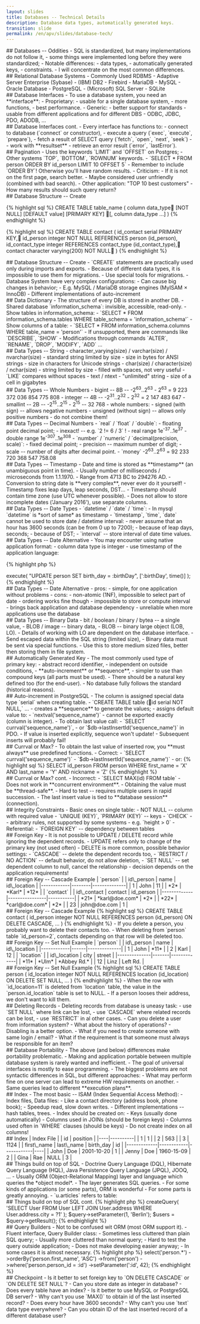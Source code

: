 ```yaml
---
layout: slides
title: Databases -- Technical Details
description: Database data types, automatically generated keys. 
transition: slide
permalink: /en/apv/slides/database-tech/
---
```


<section markdown='1'>
## Databases -- Oddities
- SQL is standardized, but many implementations do not follow it,
    - some things were implemented long before they were standardized;
- Notable differences:
    - data types,
    - automatically generated keys,
    - constraints.
- I will concentrate on the most common differences.
</section>

<section markdown='1'>
## Relational Database Systems
- Commonly Used RDBMS
    - Adaptive Server Enterprise (Sybase)
    - (IBM) DB2
    - Firebird
    - MariaDB
    - MySQL
    - Oracle Database
    - PostgreSQL
    - (Microsoft) SQL Server 
    - SQLite
</section>

<section markdown='1'>
## Database Interfaces
- To use a database system, you need an **interface**:
    - Proprietary:
        - usable for a single database system,
        - more functions,
        - best performance.
    - Generic:
        - better support for standards 
        - usable from different applications and for different DBS
        - ODBC, JDBC, PDO, ADODB, ...
</section>

<section markdown='1'>
## Database Interfaces cont.        
- Every interface has functions to:
    - connect to database (`connect` or constructor),
    - execute a query (`exec`, `execute`, `prepare`),
    - fetch a result of SELECT query (`fetch`, `open`, `next`, `seek`) -- work with **resultset**
    - retrieve an error result (`error`, `lastError`).
</section>

<section markdown='1'>
## Pagination
- Uses the keywords `LIMIT` and `OFFSET` on Postgres;
    - Other systems `TOP`, `BOTTOM`, `ROWNUM` keywords.
- `SELECT * FROM person ORDER BY id_person LIMIT 10 OFFSET 5`
- Remember to include `ORDER BY`! Otherwise you'll have random results.
- Criticism:
    - If it is not on the first page, search better.
    - Maybe considered user unfriendly (combined with bad search).
- Other application: "TOP 10 best customers"
    - How many results should such query return?     
</section>


<section markdown='1'>
## Database Structure -- Create

{% highlight sql %}
CREATE TABLE table_name ( 
    column data_type [NOT NULL] [DEFAULT value] [PRIMARY KEY]
    [, column data_type ...] 
)
{% endhighlight %}

{% highlight sql %}
CREATE TABLE contact (
    id_contact serial PRIMARY KEY,
    id_person integer NOT NULL REFERENCES person (id_person),
    id_contact_type integer REFERENCES contact_type (id_contact_type),
    contact character varying(200) NOT NULL
)
{% endhighlight %}
</section>

<section markdown='1'>
## Database Structure -- Create
- `CREATE` statements are practically used only during imports and exports.
    - Because of different data types, it is impossible to use them for migrations.
    - Use special tools for migrations.
- Database System have very complex configurations:
    - Can cause big changes in behavior;
    - E.g. MySQL / MariaDB storage engines (MyISAM × InnoDB)
- Different implementations of auto-increment
</section>

<section markdown='1'>
## Data Dictionary
- The structure of every DB is stored in another DB.
- Shared database `information_schema`: invisible, accessible, read-only. 
- Show tables in information_schema:
    - `SELECT * FROM information_schema.tables WHERE table_schema = 'information_schema'`
- Show columns of a table:    
    - `SELECT * FROM information_schema.columns WHERE table_name = 'person'`
- If unsupported, there are commands like `DESCRIBE`, `SHOW`
- Modifications through commands `ALTER`, `RENAME`, `DROP`, `MODIFY`, `ADD` ...
</section>

<section markdown='1'>
## Data Types -- String
- character_varying(size) / varchar(size) / nvarchar(size)
    - standard string limited by size
    - size in bytes for ANSI strings
    - size in characters for Unicode strings
- char(size) / character(size) / nchar(size)
    - string limited by size
    - filled with spaces, not very useful
    - `LIKE` compares without spaces
- text / ntext
    - "unlimited" string
    - size of a cell in gigabytes
</section>

<section markdown='1'>
## Data Types -- Whole Numbers
- bigint -- 8B -- -2<sup>63</sup>..2<sup>63</sup>
    - 2<sup>63</sup> = 9 223 372 036 854 775 808
- integer -- 4B -- -2<sup>31</sup>..2<sup>32</sup>
    - 2<sup>32</sup> = 2 147 483 647
- smallint -- 2B -- -2<sup>15</sup>..2<sup>15</sup>
    - 2<sup>15</sup> -- 32 768
- whole numbers:
    - signed (with sign) -- allows negative numbers
    - unsigned (without sign) -- allows only positive numbers
    - do not combine them!
</section>

<section markdown='1'>
## Data Types -- Decimal Numbers
- `real` / `float` / `double`:
    - floating point decimal point;
    - inexact! -- e.g. `2 != 6 / 3` !
    - real range 1e<sup>-37</sup>..1e<sup>37</sup>
    - double range 1e<sup>-307</sup>..1e<sup>308</sup>
- `number` / `numeric` / `decimal(precision, scale)`:
    - fixed decimal point;
    - precision -- maximum number of digit;
    - scale -- number of digits after decimal point.
- `money` -2<sup>63</sup>..2<sup>63</sup> = 92 233 720 368 547 758.08
</section>

<section markdown='1'>
## Data Types -- Timestamp
- Date and time is stored as **timestamp** (an unambiguous point in time).
- Usually number of milliseconds / microseconds from 1.1.1970.
- Range from 4713 BC to 294276 AD.
- Conversion to string date is **very complex**, never ever do it yourself!
- Timestamp fixes leap days, leap seconds, DST...
- Timestamp should contain time zone (use UTC whenever possible).
- Does not allow to store incomplete dates ('January 2016'), use separate columns.
</section>

<section markdown='1'>
## Data Types -- Date Types
- `datetime` / `date` / `time`:
    - In mysql `datetime` is *sort of same* as timestamp
- `timestamp`, `time`, `date` cannot be used to store date / datetime interval:
    - never assume that an hour has 3600 seconds (can be from 0 up to 7200);
        - because of leap days, seconds;
        - because of DST;
    - `interval` -- store interval of date time values.
</section>

<section markdown='1'>
## Data Types -- Date Alternative
- You may encounter using native application format:
   - column data type is integer
   - use timestamp of the application language:

{% highlight php %}
<?php 
...
$db->execute(
    "UPDATE person SET birth_day = :birthDay",
    [':birthDay', time()]
);
{% endhighlight %}
</section>

<section markdown='1'>
## Data Types -- Date Alternative
- pros:
    - simple, for one application without problems
- cons:
    - non-atomic (1NF), impossible to select part of date
    - ordering works fine though
    - impossible to store or compute interval
    - brings back application and database dependency
    - unreliable when more applications use the database
</section>

<section markdown='1'>
## Data Types -- Binary Data
- bit / boolean / binary / bytea -- a single value,
    - BLOB / image -- binary data,
    - BLOB -- binary large object (LOB, LO).
- Details of working with LO are dependent on the database interface.
    - Send escaped data within the SQL string (limited size), 
    - Binary data must be sent via special functions.
- Use this to store medium sized files, better then storing them in file system.
</section>

<section markdown='1'>
## Automatically Generated Key
- The most commonly used type of primary key:
    - abstract record identifier,
    - independent on outside conditions,
    - **auto-increment** or **sequence**,
    - simpler to use than compound keys (all parts must be used).
- There should be a natural key defined too (for the end-user).
- No database fully follows the standard (historical reasons).
</section>

<section markdown='1'>
## Auto-increment in PostgreSQL
- The column is assigned special data type `serial` when creating table.
    - `CREATE TABLE table (id serial NOT NULL,` ...
    - creates a **sequence** to generate the values;
    - assigns default value to: 
        - `nextval('sequence_name')`
    - cannot be exported exactly (column is integer).
- To obtain last value call: 
    - `SELECT currval('sequence_name')`,
    - or `$db->lastInsertId('sequence_name')` in PDO.
- If value is inserted explicitly, sequence won't update!
    - Subsequent inserts will probably fail!
</section>

<section markdown='1'>
## Currval or Max?
- To obtain the last value of inserted row, you **must always** use predefined functions.
- Correct:
    - `SELECT currval('sequence_name')`
    - `$db->lastInsertId('sequence_name')`
    - or:
{% highlight sql %}
SELECT id_person FROM person 
WHERE first_name = 'X' AND last_name = 'Y' 
    AND nickname = 'Z'
{% endhighlight %}
</section>

<section markdown='1'>
## Currval or Max? cont.
- Incorrect:    
    - `SELECT MAX(id) FROM table`
    - Does not work in **concurrent environment**.
- Obtaining the value must be **thread-safe**.
    - Hard to test -- requires multiple users in rapid succession.
- The last insert value is tied to **database session** (connection).
</section>

<section markdown='1'>
## Integrity Constraints
- Basic ones on single table:
    - NOT NULL -- column with required value
    - `UNIQUE (KEY)`, `PRIMARY (KEY)` -- keys
    - `CHECK` -- arbitrary rules, not supported by some systems
        - e.g. `height > 0`
- Referential:
    - `FOREIGN KEY` -- dependency between tables
</section>

<section markdown='1'>
## Foreign Key
- It is not possible to UPDATE / DELETE record while ignoring the dependent records. 
- UPDATE refers only to change of the primary key (not used often)
- DELETE is more common, possible behavior settings:
    - `CASCADE` -- delete the dependent records too,
    - `RESTRICT / NO ACTION` -- default behavior, do not allow deletion,
    - `SET NULL` -- set dependent column to null, cancel the relationship
    - decision depends on the application requirements!
</section>

<section markdown='1'> 
## Foreign Key -- Cascade Example

| `person`                           |
| id\_person | name   | id\_location | 
|------------|--------|--------------|
| 1          | John   | 11           |
| *2*        | *Karl* | *12*         |

| `contact`                                |
| id\_contact | contact        | id_person | 
|-------------|----------------|-----------|
| *21*        | *karl@doe.com* | *2*       |
| *22*        | *carl@doe.com* | *2*       |
| 23          | john@doe.com   | 1         |

</section>

<section markdown='1'> 
## Foreign Key -- Cascade Example   
{% highlight sql %}
CREATE TABLE contact (
    id_person integer NOT NULL 
        REFERENCES person (id_person) 
        ON DELETE CASCADE,
    ...
)        
{% endhighlight %}

- If you delete a person, you probably want to delete their contacts too. 
- When deleting from `person` table `id_person=2`, contacts depending on that row will be deleted too.
</section>

<section markdown='1'>
## Foreign Key -- Set Null Example

| `person`                         |
| id\_person | name | id\_location | 
|------------|------|--------------|
| 1          | John | *11*         |
| 2          | Karl | 12           |

| `location`                         |
| id\_location | city  | street      |
|--------------|-------|-------------|
| *11*         | *Ulm* | *Abbey Rd.* |
| 12           | Linz  | Left Rd.    |

</section>

<section markdown='1'>
## Foreign Key -- Set Null Example

{% highlight sql %}
CREATE TABLE person (
    id_location integer NOT NULL 
        REFERENCES location (id_location) 
        ON DELETE SET NULL,
    ...
)
{% endhighlight %}

- When the row with `id_location=11` is deleted from `location` table, the 
value in the `person.id_location` table is set to NULL.
- If a person looses their address, we don't want to kill them.
</section>

<section markdown='1'>
## Deleting Records
- Deleting records from database is uneasy task:
    - use `SET NULL` where link can be lost,
    - use `CASCADE` where related records can be lost,
    - use `RESTRICT` in al other cases.
- Can you delete a user from information system?
    - What about the history of operations?
    - Disabling is a better option.
    - What if you need to create someone with same login / email?
- What if the requirement is that someone must always be responsible for an item?         
</section>

<section markdown='1'>
## Database Portability
- The above (and below) differences make portability problematic.
- Making and application portable between multiple database system is rarely wanted and inefficient.
- The goal of universal interfaces is mostly to ease programming.
- The biggest problems are not syntactic differences in SQL, but 
different approaches:
    - What may perform fine on one server can lead to extreme HW requirements on another.
    - Same queries lead to different **execution plans**.    
</section>

<section markdown='1'>
## Index
- The most basic -- ISAM (Index Sequential Access Method):
    - Index files, Data files:
        - Like a contact directory (address book, phone book);
        - Speedup read, slow down writes.
    - Different implementations -- hash tables, trees.
- Index should be created on:
    - Keys (usually done automatically)
    - Columns used in JOINs (should be foreign keys)
    - Columns used often in `WHERE` clauses (should be keys)
- Do not create index on all columns!    
</section>

<section markdown='1'>
## Index

| Index File    |
| id | position |
|----|----------|
| 1  | 1        |
| 2  | 563      |
| 3  | 1124     |

| first\_name | last\_name | birth_day  | id |
|-------------|------------|------------|----|
| John        | Doe        | 2001-10-20 | 1  |
| Jenny       | Doe        | 1960-15-09 | 2  |
| Gina        | Rae        | NULL       | 3  |

</section>

<section markdown='1'>
## Things build on top of SQL
- Doctrine Query Language (DQL), Hibernate Query Language (HQL), Java Persistence Query Language (JPQL), JOOQ, ...
- Usually ORM (Object-Relational Mapping) layer and language which queries the *object model*.
    - The layer generates SQL queries.
- For some kinds of applications (or some parts), ORM is wonderful
    - For some parts is greatly annoying.
    - `u.articles` refers to table:
</section>

<section markdown='1'>
## Things build on top of SQL cont.
{% highlight php %}
<?php
...
$query = $em->createQuery(
    'SELECT User FROM User  
    LEFT JOIN User.address WHERE User.address.city = ?1'
);
$query->setParameter(1, 'Berlin');
$users = $query->getResult();
{% endhighlight %}
</section>

<section markdown='1'>
## Query Builders
- Not to be confused wit ORM (most ORM support it).
- Fluent interface, Query Builder class:
    - Sometimes less cluttered than plain SQL query;
    - Usually more cluttered than normal query;
    - Hard to test the query outside application;
    - Does not make developing easier anyway;
    - In some cases it is almost necessary.

{% highlight php %}
<?php
...
$qb->select('person.*')
   ->orderBy('person.first_name', 'ASC')
   ->from('person')
   ->where('person.person_id = :id')
   ->setParameter(':id', 42);
{% endhighlight %}
</section>

<section markdown='1'>
## Checkpoint
- Is it better to set foreign key to `ON DELETE CASCADE` or `ON DELETE SET NULL`?
- Can you store date as integer in database?
- Does every table have an index? 
- Is it better to use MySQL or PostgreSQL DB server?
- Why can't you use `MAX()` to obtain id of the last inserted record?
- Does every hour have 3600 seconds?
- Why can't you use `text` data type everywhere?
- Can you obtain ID of the last inserted record of a different database user?
</section>
